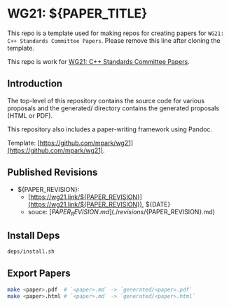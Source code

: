 # WG21: ${PAPER_TITLE}

This repo is a template used for making repos for creating papers for `WG21: C++ Standards Committee Papers`. Please remove this line after cloning the template.

This repo is work for [WG21: C++ Standards Committee Papers](https://www.open-std.org/jtc1/sc22/wg21/docs/papers/).


## Introduction
The top-level of this repository contains the source code for various proposals and the generated/ directory contains the generated proposals (HTML or PDF).

This repository also includes a paper-writing framework using Pandoc.

Template: [https://github.com/mpark/wg21](https://github.com/mpark/wg21).


## Published Revisions

* ${PAPER_REVISION}:
  * [https://wg21.link/${PAPER_REVISION}](https://wg21.link/${PAPER_REVISION}), ${DATE}
  * souce: [${PAPER_REVISION}.md](./revisions/${PAPER_REVISION}.md)

## Install Deps

```bash
deps/install.sh
```

## Export Papers

```bash
make <paper>.pdf  # `<paper>.md` -> `generated/<paper>.pdf`
make <paper>.html # `<paper>.md` -> `generated/<paper>.html`
```
